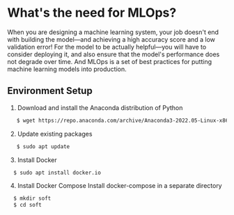 # What's the need for MLOps?
When you are designing a machine learning system, your job doesn't end with building the model—and achieving a high accuracy score and a low validation error! For the model to be actually helpful—you will have to consider deploying it, and also ensure that the model's performance does not degrade over time. And MLOps is a set of best practices for putting machine learning models into production.

## Environment Setup
1. Download and install the Anaconda distribution of Python
 ```bash
    $ wget https://repo.anaconda.com/archive/Anaconda3-2022.05-Linux-x86_64.sh
```
2. Update existing packages
 ```bash
    $ sudo apt update
```
3. Install Docker
 ```bash
   $ sudo apt install docker.io
```
4. Install Docker Compose
Install docker-compose in a separate directory
 ```bash
   $ mkdir soft
   $ cd soft
```
